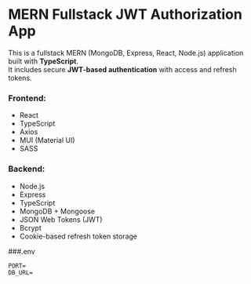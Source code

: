 # MERN Fullstack JWT Authorization App

This is a fullstack MERN (MongoDB, Express, React, Node.js) application built with **TypeScript**.  
It includes secure **JWT-based authentication** with access and refresh tokens.

### Frontend:
- React
- TypeScript
- Axios
- MUI (Material UI)
- SASS

### Backend:
- Node.js
- Express
- TypeScript
- MongoDB + Mongoose
- JSON Web Tokens (JWT)
- Bcrypt
- Cookie-based refresh token storage


###.env

    PORT=
    DB_URL=
